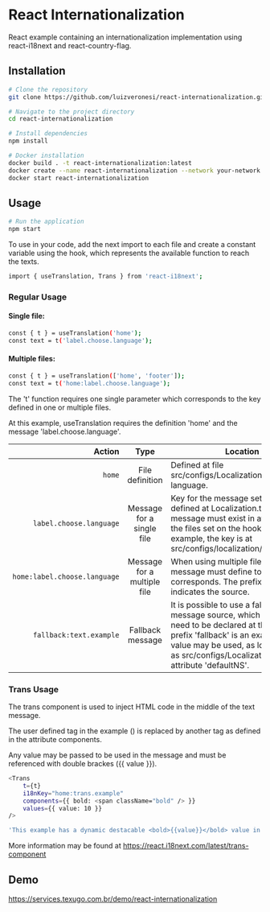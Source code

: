 # React Internationalization

React example containing an internationalization implementation using react-i18next and react-country-flag.

## Installation

```bash
# Clone the repository
git clone https://github.com/luizveronesi/react-internationalization.git

# Navigate to the project directory
cd react-internationalization

# Install dependencies
npm install
```

```bash
# Docker installation
docker build . -t react-internationalization:latest
docker create --name react-internationalization --network your-network --ip x.x.x.x --restart unless-stopped roboto-node:latest
docker start react-internationalization
```

## Usage

```bash
# Run the application
npm start
```

To use in your code, add the next import to each file and create a constant variable using the hook, which represents the available function to reach the texts.

```bash
import { useTranslation, Trans } from 'react-i18next';
```

### Regular Usage

#### Single file:

```bash
const { t } = useTranslation('home');
const text = t('label.choose.language');
```

#### Multiple files:

```bash
const { t } = useTranslation(['home', 'footer']);
const text = t('home:label.choose.language');
```

The 't' function requires one single parameter which corresponds to the key defined in one or multiple files.

At this example, useTranslation requires the definition 'home' and the message 'label.choose.language'.

|                       Action |            Type             | Location                                                                                                                                                                                                                                   |
| ---------------------------: | :-------------------------: | ------------------------------------------------------------------------------------------------------------------------------------------------------------------------------------------------------------------------------------------ |
|                       `home` |       File definition       | Defined at file src/configs/Localization.ts for each language.                                                                                                                                                                             |
|      `label.choose.language` |  Message for a single file  | Key for the message set at each file defined at Localization.ts. This message must exist in at least one of the files set on the hook. In this example, the key is at src/configs/localization/HomeTexts.ts                                |
| `home:label.choose.language` | Message for a multiple file | When using multiple files, the message must define to which file it corresponds. The prefix 'home:' indicates the source.                                                                                                                  |
|      `fallback:text.example` |      Fallback message       | It is possible to use a fallback message source, which does not need to be declared at the hook. The prefix 'fallback' is an example, any value may be used, as long as it is set as src/configs/Localization.ts at attribute 'defaultNS'. |

### Trans Usage

The trans component is used to inject HTML code in the middle of the text message.

The user defined tag in the example (<bold>) is replaced by another tag as defined in the attribute components.

Any value may be passed to be used in the message and must be referenced with double brackes ({{ value }}).

```bash
<Trans
    t={t}
    i18nKey="home:trans.example"
    components={{ bold: <span className="bold" /> }}
    values={{ value: 10 }}
/>
```

```bash
'This example has a dynamic destacable <bold>{{value}}</bold> value in the middle of the text.',
```

More information may be found at https://react.i18next.com/latest/trans-component

## Demo

https://services.texugo.com.br/demo/react-internationalization
